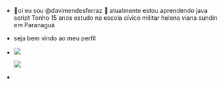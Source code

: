 - 👋oi eu sou @davimendesferraz
🌱 atualmente estou aprendendo java script
Tenho 15  anos 
estudo na escola cívico militar helena viana sundin em Paranaguá
- seja bem vindo ao meu perfil
- ![](https://media.tenor.com/_Npz7qTnLlQAAAAd/botafogo-tiquinho.gif)    
  
  ![](https://media.tenor.com/mFJGA9Gnt30AAAAd/botafogo-babi.gif)
- 

